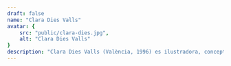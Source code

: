 ```yaml
---
draft: false
name: "Clara Dies Valls"
avatar: {
    src: "public/clara-dies.jpg",
    alt: "Clara Dies Valls"
}
description: "Clara Dies Valls (València, 1996) es ilustradora, concept artist, investigadora no académica de folclore y, en general, autónoma con poco autocontrol. Licenciada en Bellas Artes por la Universitat Politècnica de València en 2018, también ha estudiado diseño de producción para cine en la University for the Creative Arts de Surrey y un máster en concept art en la Escola de Cinema de Barcelona, además de formarse en ilustración científica a través de Illustraciencia. Trabaja como ilustradora editorial, concept artist y diseñadora desde 2017, autoeditando desde 2020. En 2021 publica Bestiario de Tierra y Tinta, un libro ilustrado de mitología española vista desde la diversidad lingüística, que es nominado a un Premio Ignotus a Mejor Antología. En 2023 publica Breve Viaje por la España de las Brujas junto a Javier Prado, primero en autoedición y después con la editorial Sugaar, haciendo un enfoque paralelo de historia y folclore. En 2024 pone en marcha el proyecto para la antología de cuentos de hadas queer Salir del camino, gestionándola como coordinadora, editora, ilustradora, maquetadora y prologuista."
---
```

